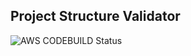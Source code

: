 ## Project Structure Validator

![AWS CODEBUILD Status](https://codebuild.us-east-1.amazonaws.com/badges?uuid=eyJlbmNyeXB0ZWREYXRhIjoiMEh1c3ZsWmgyUU9uOVEweGQySkZkNnpnRnV1eUNlMGVuejNDbXUrV05XSkIyMjFSTVlkM0l6NlVFUHAwTkFIU0JoaTl5SkVHaEo1allkVUhxYXJpTWVVPSIsIml2UGFyYW1ldGVyU3BlYyI6IjZWaHhld04xR1hIeGx6blMiLCJtYXRlcmlhbFNldFNlcmlhbCI6MX0%3D&branch=main)